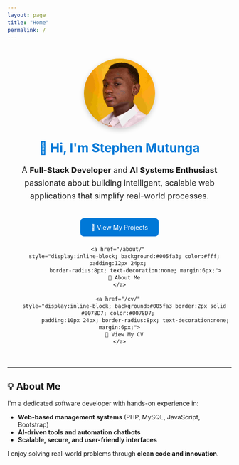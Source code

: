 ```yaml
---
layout: page
title: "Home"
permalink: /
---
```


<div align="center" style="margin-top: 40px; margin-bottom: 50px;">

  <img src="/assets/img/profile.jpg" alt="Stephen Mutunga" width="160" 
       style="border-radius: 50%; box-shadow: 0 4px 12px rgba(0,0,0,0.2);">

  <h1 style="margin-top: 25px; color: #0078D7;">👋 Hi, I'm <strong>Stephen Mutunga</strong></h1>

  <p style="font-size: 18px; max-width: 650px; line-height: 1.6; margin: 10px auto;">
    A <strong>Full-Stack Developer</strong> and <strong>AI Systems Enthusiast</strong> passionate about 
    building intelligent, scalable web applications that simplify real-world processes.
  </p>

  <div style="margin-top: 30px;">
    <a href="/projects/" 
       style="display:inline-block; background:#0078D7; color:#fff; padding:12px 24px; 
              border-radius:8px; text-decoration:none; margin:6px;">
       🚀 View My Projects
    </a>
    
    <a href="/about/" 
       style="display:inline-block; background:#005fa3; color:#fff; padding:12px 24px; 
              border-radius:8px; text-decoration:none; margin:6px;">
       👤 About Me
    </a>

    <a href="/cv/" 
       style="display:inline-block; background:#005fa3 border:2px solid #0078D7; color:#0078D7; 
              padding:10px 24px; border-radius:8px; text-decoration:none; margin:6px;">
       📄 View My CV
    </a>
  </div>
</div>

---

## 💡 About Me

I'm a dedicated software developer with hands-on experience in:

- **Web-based management systems** (PHP, MySQL, JavaScript, Bootstrap)  
- **AI-driven tools and automation chatbots**  
- **Scalable, secure, and user-friendly interfaces**  

I enjoy solving real-world problems through **clean code and innovation**.

